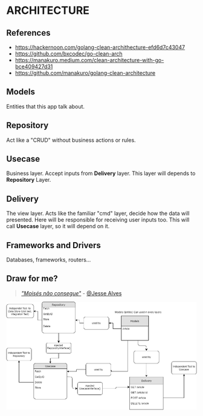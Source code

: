 # ARCHITECTURE

## References

- <https://hackernoon.com/golang-clean-archithecture-efd6d7c43047>
- <https://github.com/bxcodec/go-clean-arch>
- <https://manakuro.medium.com/clean-architecture-with-go-bce409427d31>
- <https://github.com/manakuro/golang-clean-architecture>

## Models

Entities that this app talk about.

## Repository

Act like a "CRUD" without business actions or rules.

## Usecase

Business layer. Accept inputs from **Delivery** layer. This layer will depends to **Repository** Layer.

## Delivery

The view layer. Acts like the familiar "cmd" layer, decide how the data will presented.
Here will be responsible for receiving user inputs too.
This will call **Usecase** layer, so it will depend on it.

## Frameworks and Drivers

Databases, frameworks, routers...

## Draw for me?

> [_"Moisés não consegue"_](https://www.instagram.com/p/CRhJ-5fjBBi/) - [@Jesse Alves](https://www.instagram.com/jesse.alves/)

![diagram](assets/diagram.png)
